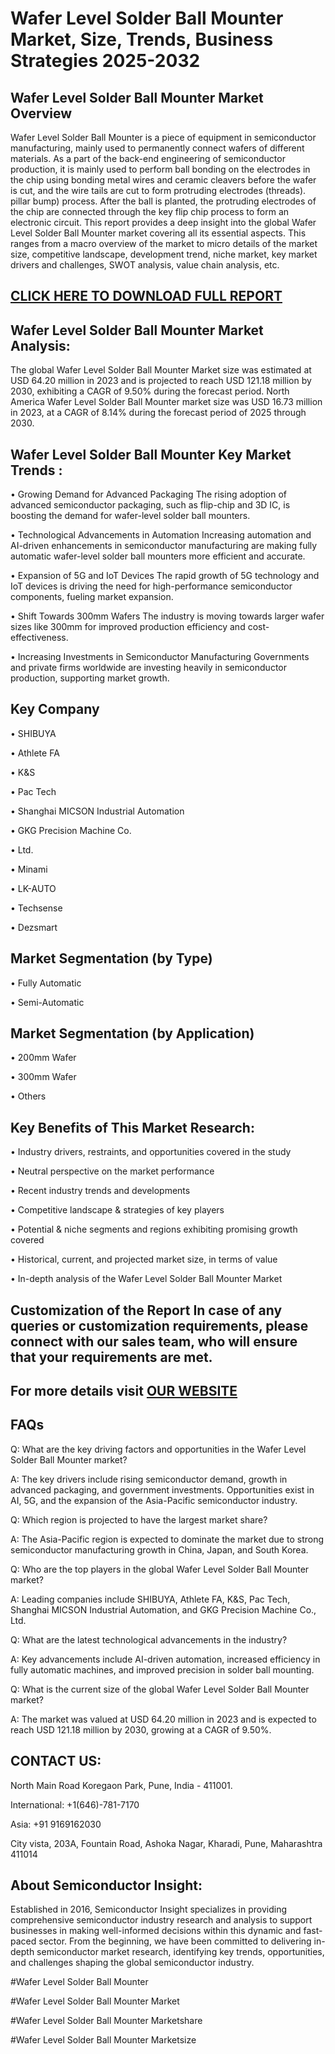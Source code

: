Wafer Level Solder Ball Mounter Market, Size, Trends, Business Strategies 2025-2032
=
Wafer Level Solder Ball Mounter Market Overview
-
Wafer Level Solder Ball Mounter is a piece of equipment in semiconductor manufacturing, mainly used to permanently connect wafers of different materials. As a part of the back-end engineering of semiconductor production, it is mainly used to perform ball bonding on the electrodes in the chip using bonding metal wires and ceramic cleavers before the wafer is cut, and the wire tails are cut to form protruding electrodes (threads). pillar bump) process. After the ball is planted, the protruding electrodes of the chip are connected through the key flip chip process to form an electronic circuit.
This report provides a deep insight into the global Wafer Level Solder Ball Mounter market covering all its essential aspects. This ranges from a macro overview of the market to micro details of the market size, competitive landscape, development trend, niche market, key market drivers and challenges, SWOT analysis, value chain analysis, etc.

[CLICK HERE TO DOWNLOAD FULL REPORT](https://semiconductorinsight.com/report/wafer-level-solder-ball-mounter-market/)
-
Wafer Level Solder Ball Mounter Market Analysis:
-
The global Wafer Level Solder Ball Mounter Market size was estimated at USD 64.20 million in 2023 and is projected to reach USD 121.18 million by 2030, exhibiting a CAGR of 9.50% during the forecast period.
North America Wafer Level Solder Ball Mounter market size was USD 16.73 million in 2023, at a CAGR of 8.14% during the forecast period of 2025 through 2030.

Wafer Level Solder Ball Mounter Key Market Trends  :
-
•	Growing Demand for Advanced Packaging The rising adoption of advanced semiconductor packaging, such as flip-chip and 3D IC, is boosting the demand for wafer-level solder ball mounters.

•	Technological Advancements in Automation Increasing automation and AI-driven enhancements in semiconductor manufacturing are making fully automatic wafer-level solder ball mounters more efficient and accurate.

•	Expansion of 5G and IoT Devices The rapid growth of 5G technology and IoT devices is driving the need for high-performance semiconductor components, fueling market expansion.

•	Shift Towards 300mm Wafers The industry is moving towards larger wafer sizes like 300mm for improved production efficiency and cost-effectiveness.

•	Increasing Investments in Semiconductor Manufacturing Governments and private firms worldwide are investing heavily in semiconductor production, supporting market growth.

Key Company
-
•	SHIBUYA

•	Athlete FA

•	K&S

•	Pac Tech

•	Shanghai MICSON Industrial Automation

•	GKG Precision Machine Co.

•	Ltd.

•	Minami

•	LK-AUTO

•	Techsense

•	Dezsmart

Market Segmentation (by Type)
-
•	Fully Automatic

•	Semi-Automatic

Market Segmentation (by Application)
-
•	200mm Wafer

•	300mm Wafer

•	Others

Key Benefits of This Market Research:
-
•	Industry drivers, restraints, and opportunities covered in the study

•	Neutral perspective on the market performance

•	Recent industry trends and developments

•	Competitive landscape & strategies of key players

•	Potential & niche segments and regions exhibiting promising growth covered

•	Historical, current, and projected market size, in terms of value

•	In-depth analysis of the Wafer Level Solder Ball Mounter Market

Customization of the Report In case of any queries or customization requirements, please connect with our sales team, who will ensure that your requirements are met.
-
For more details visit [OUR WEBSITE](https://semiconductorinsight.com/report/wafer-level-solder-ball-mounter-market/)
-
FAQs
-
Q: What are the key driving factors and opportunities in the Wafer Level Solder Ball Mounter market? 

A: The key drivers include rising semiconductor demand, growth in advanced packaging, and government investments. Opportunities exist in AI, 5G, and the expansion of the Asia-Pacific semiconductor industry.

Q: Which region is projected to have the largest market share? 

A: The Asia-Pacific region is expected to dominate the market due to strong semiconductor manufacturing growth in China, Japan, and South Korea.

Q: Who are the top players in the global Wafer Level Solder Ball Mounter market?

A: Leading companies include SHIBUYA, Athlete FA, K&S, Pac Tech, Shanghai MICSON Industrial Automation, and GKG Precision Machine Co., Ltd.

Q: What are the latest technological advancements in the industry?

A: Key advancements include AI-driven automation, increased efficiency in fully automatic machines, and improved precision in solder ball mounting.

Q: What is the current size of the global Wafer Level Solder Ball Mounter market? 

A: The market was valued at USD 64.20 million in 2023 and is expected to reach USD 121.18 million by 2030, growing at a CAGR of 9.50%.

CONTACT US:
-
North Main Road Koregaon Park, Pune, India - 411001.

International: +1(646)-781-7170

Asia: +91 9169162030

City vista, 203A, Fountain Road, Ashoka Nagar, Kharadi, Pune, Maharashtra 411014

About Semiconductor Insight:
-
Established in 2016, Semiconductor Insight specializes in providing comprehensive semiconductor industry research and analysis to support businesses in making well-informed decisions within this dynamic and fast-paced sector. From the beginning, we have been committed to delivering in-depth semiconductor market research, identifying key trends, opportunities, and challenges shaping the global semiconductor industry.

#Wafer Level Solder Ball Mounter

#Wafer Level Solder Ball Mounter Market

#Wafer Level Solder Ball Mounter Marketshare

#Wafer Level Solder Ball Mounter Marketsize

